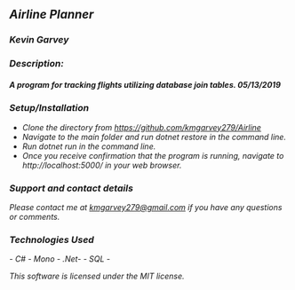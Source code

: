 ## _Airline Planner_

### _***Kevin Garvey***_

### _Description:_
##### _A program for tracking flights utilizing database join tables. 05/13/2019_

### _Setup/Installation_

- _Clone the directory from https://github.com/kmgarvey279/Airline_
- _Navigate to the main folder and run dotnet restore in the command line._
- _Run dotnet run in the command line._
- _Once you receive confirmation that the program is running, navigate to http://localhost:5000/ in your web browser._

### _Support and contact details_

_Please contact me at kmgarvey279@gmail.com if you have any questions or comments._

### _Technologies Used_
_- C# - Mono - .Net- - SQL -_  

_This software is licensed under the MIT license._
